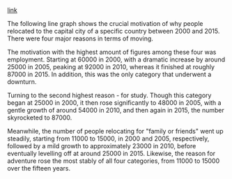 [link](https://www.ielts-writing.info/EXAM/academic_writing_samples_task_1/1193/)

The following line graph shows the crucial motivation of why people relocated to the capital city of a specific country between 2000 and 2015. There were four major reasons in terms of moving.

The motivation with the highest amount of figures among these four was employment. Starting at 60000 in 2000, with a dramatic increase by around 25000 in 2005, peaking at 92000 in 2010, whereas it finished at roughly 87000 in 2015. In addition, this was the only category that underwent a downturn.

Turning to the second highest reason - for study. Though this category began at 25000 in 2000, it then rose significantly to 48000 in 2005, with a gentle growth of around 54000 in 2010, and then again in 2015, the number skyrocketed to 87000.

Meanwhile, the number of people relocating for "family or friends" went up steadily, starting from 11000 to 15000, in 2000 and 2005, respectively, followed by a mild growth to approximately 23000 in 2010, before eventually levelling off at around 25000 in 2015. Likewise, the reason for adventure rose the most stably of all four categories, from 11000 to 15000 over the fifteen years.